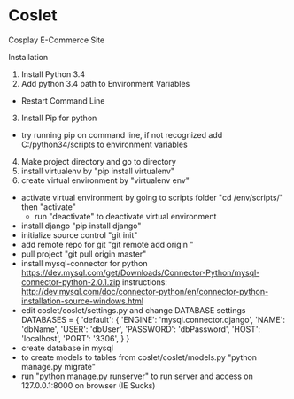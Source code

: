 Coslet
======

Cosplay E-Commerce Site


Installation

1. Install Python 3.4
2. Add python 3.4 path to Environment Variables
  - Restart Command Line
3. Install Pip for python
  - try running pip on command line, if not recognized add C:/python34/scripts to environment variables
4. Make project directory and go to directory
5. install virtualenv by "pip install virtualenv"
6. create virtual environment by "virtualenv env"
- activate virtual environment by going to scripts folder "cd /env/scripts/" then "activate"
  - run "deactivate" to deactivate virtual environment
- install django "pip install django"
- initialize source control "git init"
- add remote repo for git "git remote add origin <link>"
- pull project "git pull origin master"
- install mysql-connector for python https://dev.mysql.com/get/Downloads/Connector-Python/mysql-connector-python-2.0.1.zip
  instructions: http://dev.mysql.com/doc/connector-python/en/connector-python-installation-source-windows.html
- edit coslet/coslet/settings.py and change DATABASE settings 
    DATABASES = {
      'default': {
        'ENGINE': 'mysql.connector.django',
        'NAME': 'dbName',
        'USER': 'dbUser',
        'PASSWORD': 'dbPassword',
        'HOST': 'localhost',
        'PORT': '3306',
      }
    }
- create database in mysql
- to create models to tables from coslet/coslet/models.py "python manage.py migrate"
- run "python manage.py runserver" to run server and access on 127.0.0.1:8000 on browser (IE Sucks)
